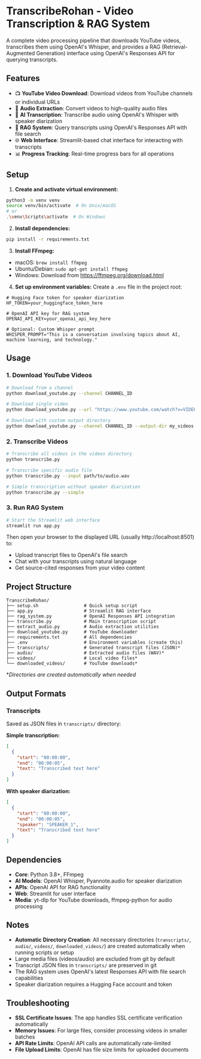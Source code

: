 # TranscribeRohan - Video Transcription & RAG System

A complete video processing pipeline that downloads YouTube videos, transcribes them using OpenAI's Whisper, and provides a RAG (Retrieval-Augmented Generation) interface using OpenAI's Responses API for querying transcripts.

## Features

- 📺 **YouTube Video Download**: Download videos from YouTube channels or individual URLs
- 🎵 **Audio Extraction**: Convert videos to high-quality audio files
- 📝 **AI Transcription**: Transcribe audio using OpenAI's Whisper with speaker diarization
- 🤖 **RAG System**: Query transcripts using OpenAI's Responses API with file search
- 🌐 **Web Interface**: Streamlit-based chat interface for interacting with transcripts
- 📊 **Progress Tracking**: Real-time progress bars for all operations

## Setup

1. **Create and activate virtual environment:**
```bash
python3 -m venv venv
source venv/bin/activate  # On Unix/macOS
# or
.\venv\Scripts\activate  # On Windows
```

2. **Install dependencies:**
```bash
pip install -r requirements.txt
```

3. **Install FFmpeg:**
- macOS: `brew install ffmpeg`
- Ubuntu/Debian: `sudo apt-get install ffmpeg`
- Windows: Download from https://ffmpeg.org/download.html

4. **Set up environment variables:**
Create a `.env` file in the project root:
```env
# Hugging Face token for speaker diarization
HF_TOKEN=your_huggingface_token_here

# OpenAI API key for RAG system
OPENAI_API_KEY=your_openai_api_key_here

# Optional: Custom Whisper prompt
WHISPER_PROMPT="This is a conversation involving topics about AI, machine learning, and technology."
```

## Usage

### 1. Download YouTube Videos

```bash
# Download from a channel
python download_youtube.py --channel CHANNEL_ID

# Download single video
python download_youtube.py --url "https://www.youtube.com/watch?v=VIDEO_ID"

# Download with custom output directory
python download_youtube.py --channel CHANNEL_ID --output-dir my_videos
```

### 2. Transcribe Videos

```bash
# Transcribe all videos in the videos directory
python transcribe.py

# Transcribe specific audio file
python transcribe.py --input path/to/audio.wav

# Simple transcription without speaker diarization
python transcribe.py --simple
```

### 3. Run RAG System

```bash
# Start the Streamlit web interface
streamlit run app.py
```

Then open your browser to the displayed URL (usually http://localhost:8501) to:
- Upload transcript files to OpenAI's file search
- Chat with your transcripts using natural language
- Get source-cited responses from your video content

## Project Structure

```
TranscribeRohan/
├── setup.sh                 # Quick setup script  
├── app.py                   # Streamlit RAG interface
├── rag_system.py            # OpenAI Responses API integration
├── transcribe.py            # Main transcription script
├── extract_audio.py         # Audio extraction utilities
├── download_youtube.py      # YouTube downloader
├── requirements.txt         # All dependencies
├── .env                     # Environment variables (create this)
├── transcripts/             # Generated transcript files (JSON)*
├── audio/                   # Extracted audio files (WAV)*
├── videos/                  # Local video files*
└── downloaded_videos/       # YouTube downloads*
```

*_Directories are created automatically when needed_

## Output Formats

### Transcripts
Saved as JSON files in `transcripts/` directory:

**Simple transcription:**
```json
[
  {
    "start": "00:00:00",
    "end": "00:00:05", 
    "text": "Transcribed text here"
  }
]
```

**With speaker diarization:**
```json
[
  {
    "start": "00:00:00",
    "end": "00:00:05",
    "speaker": "SPEAKER_1", 
    "text": "Transcribed text here"
  }
]
```

## Dependencies

- **Core**: Python 3.8+, FFmpeg
- **AI Models**: OpenAI Whisper, Pyannote.audio for speaker diarization
- **APIs**: OpenAI API for RAG functionality
- **Web**: Streamlit for user interface
- **Media**: yt-dlp for YouTube downloads, ffmpeg-python for audio processing

## Notes

- **Automatic Directory Creation**: All necessary directories (`transcripts/`, `audio/`, `videos/`, `downloaded_videos/`) are created automatically when running scripts or setup
- Large media files (videos/audio) are excluded from git by default
- Transcript JSON files in `transcripts/` are preserved in git
- The RAG system uses OpenAI's latest Responses API with file search capabilities
- Speaker diarization requires a Hugging Face account and token

## Troubleshooting

- **SSL Certificate Issues**: The app handles SSL certificate verification automatically
- **Memory Issues**: For large files, consider processing videos in smaller batches
- **API Rate Limits**: OpenAI API calls are automatically rate-limited
- **File Upload Limits**: OpenAI has file size limits for uploaded documents 